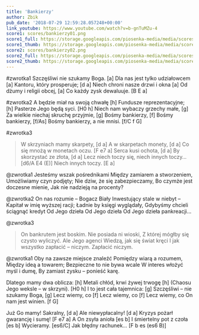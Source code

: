 ```yaml
---
title: 'Bankierzy'
author: Zbik
pub_date: '2018-07-29 12:59:28.057248+00:00'
link_youtube: https://www.youtube.com/watch?v=b-gnTuMZu-4
score1: scores/bankierzy01.png
score1_full: https://storage.googleapis.com/piosenka-media/media/scores/bankierzy01.png
score1_thumb: https://storage.googleapis.com/piosenka-media/media/scores/bankierzy01.png.180x0_q85_upscale.png
score2: scores/bankierzy02.png
score2_full: https://storage.googleapis.com/piosenka-media/media/scores/bankierzy02.png
score2_thumb: https://storage.googleapis.com/piosenka-media/media/scores/bankierzy02.png.180x0_q85_upscale.png
---
```


#zwrotka1
Szczęśliwi nie szukamy Boga. [a]
Dla nas jest tylko udziałowcem [a]
Kantoru, który prosperuje; [d a]
Niech chroni nasze drzwi i okna [a]
Od dżumy i religii obcej, [a]
Co każdy zysk dewaluuje. [B E a]

#zwrotka2
A będzie miał na swoją chwałę [h]
Fundusze reprezentacyjne; [h]
Pasterze Jego będą syci. [H0 h]
Niech nam wybaczy grzechy małe, [g]
Za wielkie niechaj skruchę przyjmie, [g]
Bośmy bankierzy, [f]
Bośmy bankierzy, [f/As]
Bośmy bankierzy, a nie mnisi. [f/C f G]

#zwrotka3
>W skrzyniach mamy skarpety, [d a]
>A w skarpetach monety, [d a]
>Co się mnożą w monetach oczu. [F e7 a]
>Serca kusi ochota, [d a]
>By skorzystać ze złota, [d a]
>Lecz niech toczy się, niech innych toczy… [d6/A E4 (E)]
>Niech innych toczy. [E a]

@zwrotka1
Jesteśmy wszak pośrednikami
Między zamiarem a stworzeniem,
Umożliwiamy czyn podjęty;
Nie dziw, że się zabezpieczamy,
Bo czymże jest doczesne mienie,
Jak nie nadzieją na procenty?

@zwrotka2
On nas rozumie – Bogacz Biały
Inwestujący stale w niebyt –
Kapitał w imię wyższej racji;
Ładnie by księgi wyglądały,
Gdybyśmy chcieli ściągnąć kredyt
Od Jego dzieła
Od Jego dzieła
Od Jego dzieła pankreacji…

@zwrotka3
>On bankrutem jest boskim.
>Nie posiada ni wioski,
>Z której mógłby się czysto wyliczyć.
>Ale Jego agenci
>Wiedzą, jak się świat kręci
>I jak wszystko zapłacić – niczym.
>Zapłacić niczym.

@zwrotka1
Oby na zawsze miejsce znaleźć
Pomiędzy wiarą a rozumem,
Między ideą a towarem;
Bezpieczne to nie bywa wcale
W interes włożyć myśl i dumę,
By zamiast zysku – ponieść karę.

Dlatego mamy dwa oblicza: [h]
Metali chłód, krwi żywej trwogę [h]
(Chaosu Jego weksle – w skrzyni). [H0 h]
I to jest cała tajemnica: [g]
Szczęśliwi – nie szukamy Boga, [g]
Lecz wiemy, co [f]
Lecz wiemy, co [f]
Lecz wiemy, co On nam jest winien. [f G]

Już Go mamy! Sakralny, [d a]
Ale niewypłacalny! [d a]
Kryzys pożarł gwarancję i sumę! [F e7 a]
A On zsyła anioła [es b]
I śmiertelny pot z czoła [es b]
Wycieramy. [es6/C]
Jak błędny rachunek… [F b es (es6 B)]